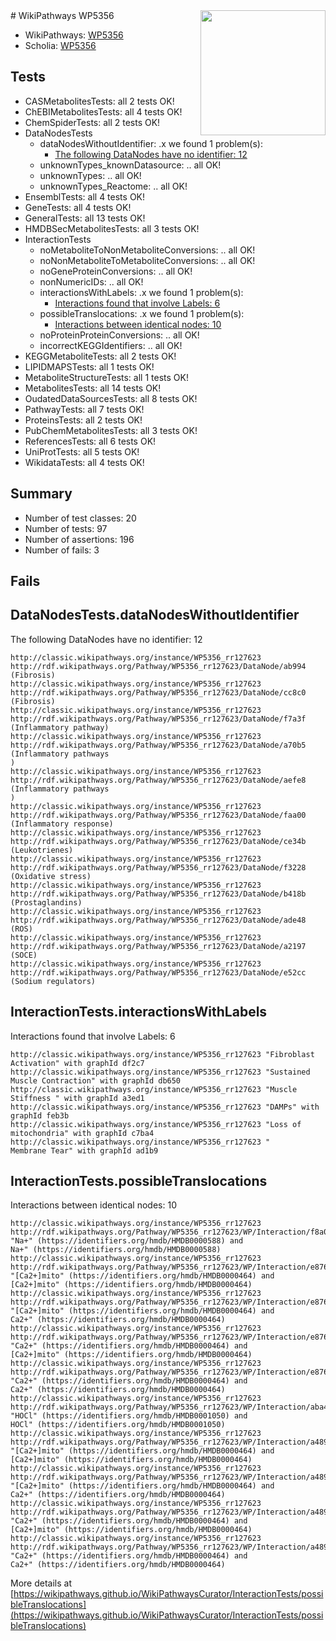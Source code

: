 <img style="float: right; width: 200px" src="https://upload.wikimedia.org/wikipedia/commons/thumb/8/83/Wplogo_with_text_500.png/640px-Wplogo_with_text_500.png" />
# WikiPathways WP5356

* WikiPathways: [WP5356](https://wikipathways.org/pathways/WP5356)
* Scholia: [WP5356](https://scholia.toolforge.org/wikipathways/WP5356)
## Tests
* CASMetabolitesTests: all 2 tests OK!
* ChEBIMetabolitesTests: all 4 tests OK!
* ChemSpiderTests: all 2 tests OK!
* DataNodesTests
    * dataNodesWithoutIdentifier: .x we found 1 problem(s):
        * [The following DataNodes have no identifier: 12](#8792c492)
    * unknownTypes_knownDatasource: .. all OK!
    * unknownTypes: .. all OK!
    * unknownTypes_Reactome: .. all OK!
* EnsemblTests: all 4 tests OK!
* GeneTests: all 4 tests OK!
* GeneralTests: all 13 tests OK!
* HMDBSecMetabolitesTests: all 3 tests OK!
* InteractionTests
    * noMetaboliteToNonMetaboliteConversions: .. all OK!
    * noNonMetaboliteToMetaboliteConversions: .. all OK!
    * noGeneProteinConversions: .. all OK!
    * nonNumericIDs: .. all OK!
    * interactionsWithLabels: .x we found 1 problem(s):
        * [Interactions found that involve Labels: 6](#630d267d)
    * possibleTranslocations: .x we found 1 problem(s):
        * [Interactions between identical nodes: 10](#661ebeea)
    * noProteinProteinConversions: .. all OK!
    * incorrectKEGGIdentifiers: .. all OK!
* KEGGMetaboliteTests: all 2 tests OK!
* LIPIDMAPSTests: all 1 tests OK!
* MetaboliteStructureTests: all 1 tests OK!
* MetabolitesTests: all 14 tests OK!
* OudatedDataSourcesTests: all 8 tests OK!
* PathwayTests: all 7 tests OK!
* ProteinsTests: all 2 tests OK!
* PubChemMetabolitesTests: all 3 tests OK!
* ReferencesTests: all 6 tests OK!
* UniProtTests: all 5 tests OK!
* WikidataTests: all 4 tests OK!


## Summary

* Number of test classes: 20
* Number of tests: 97
* Number of assertions: 196
* Number of fails: 3

## Fails

<a name="8792c492" />

## DataNodesTests.dataNodesWithoutIdentifier

The following DataNodes have no identifier: 12
```
http://classic.wikipathways.org/instance/WP5356_rr127623 http://rdf.wikipathways.org/Pathway/WP5356_rr127623/DataNode/ab994 (Fibrosis)
http://classic.wikipathways.org/instance/WP5356_rr127623 http://rdf.wikipathways.org/Pathway/WP5356_rr127623/DataNode/cc8c0 (Fibrosis)
http://classic.wikipathways.org/instance/WP5356_rr127623 http://rdf.wikipathways.org/Pathway/WP5356_rr127623/DataNode/f7a3f (Inflammatory pathway)
http://classic.wikipathways.org/instance/WP5356_rr127623 http://rdf.wikipathways.org/Pathway/WP5356_rr127623/DataNode/a70b5 (Inflammatory pathways
)
http://classic.wikipathways.org/instance/WP5356_rr127623 http://rdf.wikipathways.org/Pathway/WP5356_rr127623/DataNode/aefe8 (Inflammatory pathways
)
http://classic.wikipathways.org/instance/WP5356_rr127623 http://rdf.wikipathways.org/Pathway/WP5356_rr127623/DataNode/faa00 (Inflammatory response)
http://classic.wikipathways.org/instance/WP5356_rr127623 http://rdf.wikipathways.org/Pathway/WP5356_rr127623/DataNode/ce34b (Leukotrienes)
http://classic.wikipathways.org/instance/WP5356_rr127623 http://rdf.wikipathways.org/Pathway/WP5356_rr127623/DataNode/f3228 (Oxidative stress)
http://classic.wikipathways.org/instance/WP5356_rr127623 http://rdf.wikipathways.org/Pathway/WP5356_rr127623/DataNode/b418b (Prostaglandins)
http://classic.wikipathways.org/instance/WP5356_rr127623 http://rdf.wikipathways.org/Pathway/WP5356_rr127623/DataNode/ade48 (ROS)
http://classic.wikipathways.org/instance/WP5356_rr127623 http://rdf.wikipathways.org/Pathway/WP5356_rr127623/DataNode/a2197 (SOCE)
http://classic.wikipathways.org/instance/WP5356_rr127623 http://rdf.wikipathways.org/Pathway/WP5356_rr127623/DataNode/e52cc (Sodium regulators)
```

<a name="630d267d" />

## InteractionTests.interactionsWithLabels

Interactions found that involve Labels: 6
```
http://classic.wikipathways.org/instance/WP5356_rr127623 "Fibroblast Activation" with graphId df2c7
http://classic.wikipathways.org/instance/WP5356_rr127623 "Sustained  Muscle Contraction" with graphId db650
http://classic.wikipathways.org/instance/WP5356_rr127623 "Muscle Stiffness " with graphId a3ed1
http://classic.wikipathways.org/instance/WP5356_rr127623 "DAMPs" with graphId feb3b
http://classic.wikipathways.org/instance/WP5356_rr127623 "Loss of mitochondria" with graphId c7ba4
http://classic.wikipathways.org/instance/WP5356_rr127623 "
Membrane Tear" with graphId ad1b9
```

<a name="661ebeea" />

## InteractionTests.possibleTranslocations

Interactions between identical nodes: 10
```
http://classic.wikipathways.org/instance/WP5356_rr127623 http://rdf.wikipathways.org/Pathway/WP5356_rr127623/WP/Interaction/f8a08 "Na+" (https://identifiers.org/hmdb/HMDB0000588) and 
Na+" (https://identifiers.org/hmdb/HMDB0000588)
http://classic.wikipathways.org/instance/WP5356_rr127623 http://rdf.wikipathways.org/Pathway/WP5356_rr127623/WP/Interaction/e876f "[Ca2+]mito" (https://identifiers.org/hmdb/HMDB0000464) and 
[Ca2+]mito" (https://identifiers.org/hmdb/HMDB0000464)
http://classic.wikipathways.org/instance/WP5356_rr127623 http://rdf.wikipathways.org/Pathway/WP5356_rr127623/WP/Interaction/e876f "[Ca2+]mito" (https://identifiers.org/hmdb/HMDB0000464) and 
Ca2+" (https://identifiers.org/hmdb/HMDB0000464)
http://classic.wikipathways.org/instance/WP5356_rr127623 http://rdf.wikipathways.org/Pathway/WP5356_rr127623/WP/Interaction/e876f "Ca2+" (https://identifiers.org/hmdb/HMDB0000464) and 
[Ca2+]mito" (https://identifiers.org/hmdb/HMDB0000464)
http://classic.wikipathways.org/instance/WP5356_rr127623 http://rdf.wikipathways.org/Pathway/WP5356_rr127623/WP/Interaction/e876f "Ca2+" (https://identifiers.org/hmdb/HMDB0000464) and 
Ca2+" (https://identifiers.org/hmdb/HMDB0000464)
http://classic.wikipathways.org/instance/WP5356_rr127623 http://rdf.wikipathways.org/Pathway/WP5356_rr127623/WP/Interaction/aba4f "HOCl" (https://identifiers.org/hmdb/HMDB0001050) and 
HOCl" (https://identifiers.org/hmdb/HMDB0001050)
http://classic.wikipathways.org/instance/WP5356_rr127623 http://rdf.wikipathways.org/Pathway/WP5356_rr127623/WP/Interaction/a489d "[Ca2+]mito" (https://identifiers.org/hmdb/HMDB0000464) and 
[Ca2+]mito" (https://identifiers.org/hmdb/HMDB0000464)
http://classic.wikipathways.org/instance/WP5356_rr127623 http://rdf.wikipathways.org/Pathway/WP5356_rr127623/WP/Interaction/a489d "[Ca2+]mito" (https://identifiers.org/hmdb/HMDB0000464) and 
Ca2+" (https://identifiers.org/hmdb/HMDB0000464)
http://classic.wikipathways.org/instance/WP5356_rr127623 http://rdf.wikipathways.org/Pathway/WP5356_rr127623/WP/Interaction/a489d "Ca2+" (https://identifiers.org/hmdb/HMDB0000464) and 
[Ca2+]mito" (https://identifiers.org/hmdb/HMDB0000464)
http://classic.wikipathways.org/instance/WP5356_rr127623 http://rdf.wikipathways.org/Pathway/WP5356_rr127623/WP/Interaction/a489d "Ca2+" (https://identifiers.org/hmdb/HMDB0000464) and 
Ca2+" (https://identifiers.org/hmdb/HMDB0000464)
```

More details at [https://wikipathways.github.io/WikiPathwaysCurator/InteractionTests/possibleTranslocations](https://wikipathways.github.io/WikiPathwaysCurator/InteractionTests/possibleTranslocations)

